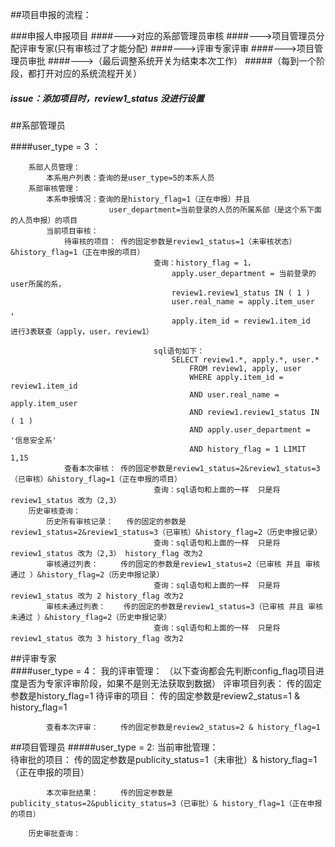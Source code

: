 ##项目申报的流程： 
 
###申报人申报项目
####--->对应的系部管理员审核
####--->项目管理员分配评审专家(只有审核过了才能分配)
####--->评审专家评审
####--->项目管理员审批
####--->（最后调整系统开关为结束本次工作）
#####（每到一个阶段，都打开对应的系统流程开关）	
						
##### issue：添加项目时，review1_status 没进行设置
						
##系部管理员  

####user_type = 3 ：

		系部人员管理：
			本系用户列表：查询的是user_type=5的本系人员
		系部审核管理：
			本系申报情况：查询的是history_flag=1（正在申报）并且 
						  user_department=当前登录的人员的所属系部（是这个系下面的人员申报）的项目
			当前项目审核：
				待审核的项目：	传的固定参数是review1_status=1（未审核状态）&history_flag=1（正在申报的项目）
									查询：history_flag = 1，
										apply.user_department = 当前登录的user所属的系，
										review1.review1_status IN ( 1 )  
										user.real_name = apply.item_user ，
										apply.item_id = review1.item_id     进行3表联查（apply，user，review1）
									
									sql语句如下：
										SELECT review1.*, apply.*, user.* 
											FROM review1, apply, user 
											WHERE apply.item_id = review1.item_id 
											AND user.real_name = apply.item_user 
											AND review1.review1_status IN ( 1 ) 
											AND apply.user_department = '信息安全系'
											AND history_flag = 1 LIMIT 1,15
				查看本次审核：	传的固定参数是review1_status=2&review1_status=3（已审核）&history_flag=1（正在申报的项目）
									查询：sql语句和上面的一样  只是将review1_status 改为（2,3）
		历史审核查询：
			历史所有审核记录：	传的固定的参数是review1_status=2&review1_status=3（已审核）&history_flag=2（历史申报记录）
									查询：sql语句和上面的一样  只是将review1_status 改为（2,3） history_flag 改为2
			审核通过列表：		传的固定的参数是review1_status=2（已审核 并且 审核通过 ）&history_flag=2（历史申报记录）
									查询：sql语句和上面的一样  只是将review1_status 改为 2 history_flag 改为2
			审核未通过列表：	传的固定的参数是review1_status=3（已审核 并且 审核未通过 ）&history_flag=2（历史申报记录）
									查询：sql语句和上面的一样  只是将review1_status 改为 3 history_flag 改为2
##评审专家  
####user_type = 4：
		我的评审管理：
			（以下查询都会先判断config_flag项目进度是否为专家评审阶段，如果不是则无法获取到数据）
			评审项目列表：  	传的固定参数是history_flag=1
			待评审的项目：		传的固定参数是review2_status=1 & history_flag=1
			
			查看本次评审：		传的固定参数是review2_status=2 & history_flag=1
##项目管理员
#####user_type = 2:
		当前审批管理：				
			待审批的项目：		传的固定参数是publicity_status=1（未审批）& history_flag=1（正在申报的项目）
									
			本次审批结果：		传的固定参数是publicity_status=2&publicity_status=3（已审批）& history_flag=1（正在申报的项目）
			
		历史审批查询：			
			
			
			
			
			
			
			
			
			
			
			
			
			
			
			
			
			
			
			
			
			
			
			
			